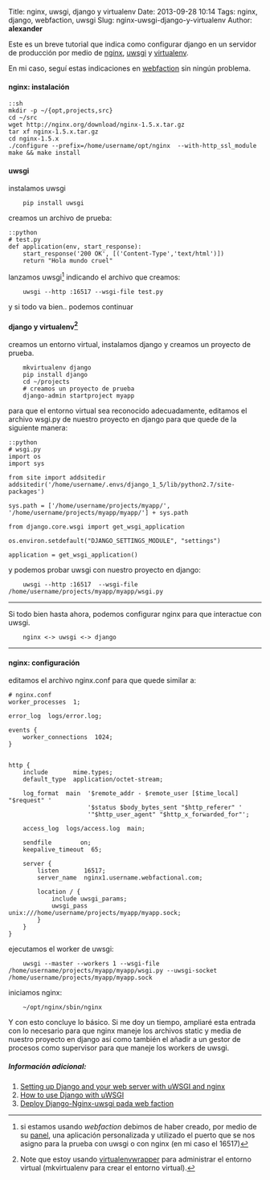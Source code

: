 Title: nginx, uwsgi, django y virtualenv
Date: 2013-09-28 10:14
Tags: nginx, django, webfaction, uwsgi
Slug: nginx-uwsgi-django-y-virtualenv
Author: __alexander__

Este es un breve tutorial que indica como configurar django en un servidor de producción por medio de [nginx][nginx], [uwsgi][uwsgi] y [virtualenv][virtualenv].

En mi caso, seguí estas indicaciones en [webfaction][webfaction] sin ningún problema.

#### nginx: instalación

~~~
::sh
mkdir -p ~/{opt,projects,src}
cd ~/src
wget http://nginx.org/download/nginx-1.5.x.tar.gz
tar xf nginx-1.5.x.tar.gz
cd nginx-1.5.x
./configure --prefix=/home/username/opt/nginx  --with-http_ssl_module
make && make install
~~~


#### uwsgi

instalamos uwsgi

        pip install uwsgi

creamos un archivo de prueba:

~~~
::python
# test.py
def application(env, start_response):
    start_response('200 OK', [('Content-Type','text/html')])
    return "Hola mundo cruel"
~~~

lanzamos uwsgi[^2] indicando el archivo que creamos:

        uwsgi --http :16517 --wsgi-file test.py

y si todo va bien.. podemos continuar


#### django y virtualenv[^1]

creamos un entorno virtual, instalamos django y creamos un proyecto de prueba.

        mkvirtualenv django
        pip install django
        cd ~/projects
        # creamos un proyecto de prueba
        django-admin startproject myapp

para que el entorno virtual sea reconocido adecuadamente, editamos el archivo wsgi.py de nuestro proyecto en django para que quede de la siguiente manera:

~~~
::python
# wsgi.py
import os
import sys

from site import addsitedir
addsitedir('/home/username/.envs/django_1_5/lib/python2.7/site-packages')

sys.path = ['/home/username/projects/myapp/',
'/home/username/projects/myapp/myapp/'] + sys.path

from django.core.wsgi import get_wsgi_application

os.environ.setdefault("DJANGO_SETTINGS_MODULE", "settings")

application = get_wsgi_application()
~~~

y podemos probar uwsgi con nuestro proyecto en django:

        uwsgi --http :16517  --wsgi-file /home/username/projects/myapp/myapp/wsgi.py

---

Si todo bien hasta ahora, podemos configurar nginx para que interactue con uwsgi.

        nginx <-> uwsgi <-> django



---

#### nginx: configuración
editamos el archivo nginx.conf para que quede similar a:

~~~
# nginx.conf
worker_processes  1;

error_log  logs/error.log;

events {
    worker_connections  1024;
}


http {
    include       mime.types;
    default_type  application/octet-stream;

    log_format  main  '$remote_addr - $remote_user [$time_local] "$request" '
                      '$status $body_bytes_sent "$http_referer" '
                      '"$http_user_agent" "$http_x_forwarded_for"';

    access_log  logs/access.log  main;

    sendfile        on;
    keepalive_timeout  65;

    server {
        listen       16517;
        server_name  nginx1.username.webfactional.com;

        location / {
            include uwsgi_params;
            uwsgi_pass unix:///home/username/projects/myapp/myapp.sock;
        }
    }
}
~~~

ejecutamos el worker de uwsgi:

        uwsgi --master --workers 1 --wsgi-file /home/username/projects/myapp/myapp/wsgi.py --uwsgi-socket /home/username/projects/myapp/myapp.sock

iniciamos nginx:

        ~/opt/nginx/sbin/nginx

Y con esto concluye lo básico. Si me doy un tiempo, ampliaré esta entrada con lo necesario para que nginx maneje los archivos static y media de nuestro proyecto en django así como también el añadir a un gestor de procesos como supervisor para que maneje los workers de uwsgi.

##### Información adicional:

1. [Setting up Django and your web server with uWSGI and nginx][nginx-uwsgi-django]
2. [How to use Django with uWSGI][django-uwsgi]
3. [Deploy Django-Nginx-uwsgi pada web faction][webfaction-nginx-uwsgi-django]


[^1]: Note que estoy usando [virtualenvwrapper][virtualenvwrapper] para administrar el entorno virtual (mkvirtualenv para crear el entorno virtual).

[^2]: si estamos usando *webfaction* debimos de haber creado, por medio de su [panel][webfaction-apps], una aplicación personalizada y utilizado el puerto que se nos asigno para la prueba con uwsgi o con nginx (en mi caso el 16517)


[nginx]: http://nginx.org/
[uwsgi]: http://projects.unbit.it/uwsgi/
[virtualenv]: https://pypi.python.org/pypi/virtualenv
[webfaction]: https://www.webfaction.com/
[virtualenvwrapper]: http://virtualenvwrapper.readthedocs.org/en/latest/
[webfaction-apps]: https://my.webfaction.com/applications
[nginx-uwsgi-django]: https://uwsgi.readthedocs.org/en/latest/tutorials/Django_and_nginx.html
[django-uwsgi]: https://docs.djangoproject.com/en/dev/howto/deployment/wsgi/uwsgi/
[webfaction-nginx-uwsgi-django]:https://gist.github.com/widoyo/4406049